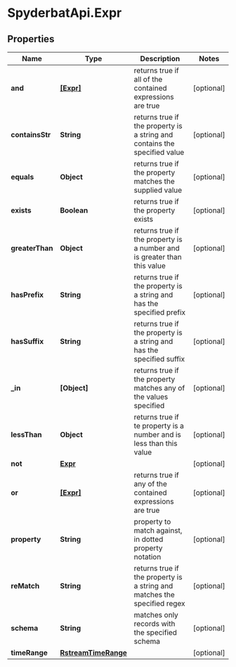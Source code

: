 # SpyderbatApi.Expr

## Properties

Name | Type | Description | Notes
------------ | ------------- | ------------- | -------------
**and** | [**[Expr]**](Expr.md) | returns true if all of the contained expressions are true | [optional] 
**containsStr** | **String** | returns true if the property is a string and contains the specified value | [optional] 
**equals** | **Object** | returns true if the property matches the supplied value | [optional] 
**exists** | **Boolean** | returns true if the property exists | [optional] 
**greaterThan** | **Object** | returns true if the property is a number and is greater than this value | [optional] 
**hasPrefix** | **String** | returns true if the property is a string and has the specified prefix | [optional] 
**hasSuffix** | **String** | returns true if the property is a string and has the specified suffix | [optional] 
**_in** | **[Object]** | returns true if the property matches any of the values specified | [optional] 
**lessThan** | **Object** | returns true if te property is a number and is less than this value | [optional] 
**not** | [**Expr**](Expr.md) |  | [optional] 
**or** | [**[Expr]**](Expr.md) | returns true if any of the contained expressions are true | [optional] 
**property** | **String** | property to match against, in dotted property notation | [optional] 
**reMatch** | **String** | returns true if the property is a string and matches the specified regex | [optional] 
**schema** | **String** | matches only records with the specified schema | [optional] 
**timeRange** | [**RstreamTimeRange**](RstreamTimeRange.md) |  | [optional] 


